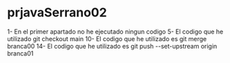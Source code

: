 ﻿# prjavaSerrano02

1- En el primer apartado no he ejecutado ningun codigo
5- El codigo que he utilizado git checkout main
10- El codigo que he utilizado es git merge branca00
14- El codigo que he utilizado es git push --set-upstream origin branca01
